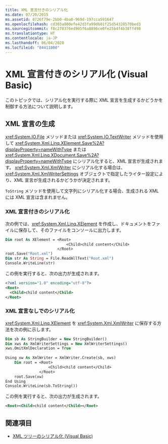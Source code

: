 ```yaml
---
title: XML 宣言付きのシリアル化
ms.date: 07/20/2015
ms.assetid: 8726f79e-2bb0-4ba0-969d-197cca591647
ms.openlocfilehash: cd303a800efe42d3fa99d601f25d54320570bed3
ms.sourcegitcommit: f8c270376ed905f6a8896ce0fe25b4f4b38ff498
ms.translationtype: HT
ms.contentlocale: ja-JP
ms.lasthandoff: 06/04/2020
ms.locfileid: "84411800"
---
```

# <a name="serializing-with-an-xml-declaration-visual-basic"></a>XML 宣言付きのシリアル化 (Visual Basic)
このトピックでは、シリアル化を実行する際に XML 宣言を生成するかどうかを制御する方法について説明します。  
  
## <a name="xml-declaration-generation"></a>XML 宣言の生成  
 <xref:System.IO.File> メソッドまたは <xref:System.IO.TextWriter> メソッドを使用して <xref:System.Xml.Linq.XElement.Save%2A?displayProperty=nameWithType> または <xref:System.Xml.Linq.XDocument.Save%2A?displayProperty=nameWithType> にシリアル化すると、XML 宣言が生成されます。 <xref:System.Xml.XmlWriter> にシリアル化する場合は、<xref:System.Xml.XmlWriterSettings> オブジェクトで指定したライター設定により、XML 宣言が生成されるかどうかが決定されます。  
  
 `ToString` メソッドを使用して文字列にシリアル化する場合、生成される XML には XML 宣言は含まれません。  
  
### <a name="serializing-with-an-xml-declaration"></a>XML 宣言付きのシリアル化  
 次の例では、<xref:System.Xml.Linq.XElement> を作成し、ドキュメントをファイルに保存して、そのファイルをコンソールに出力します。  
  
```vb  
Dim root As XElement = <Root>  
                           <Child>child content</Child>  
                       </Root>  
root.Save("Root.xml")  
Dim str As String = File.ReadAllText("Root.xml")  
Console.WriteLine(str)  
```  
  
 この例を実行すると、次の出力が生成されます。  
  
```xml  
<?xml version="1.0" encoding="utf-8"?>  
<Root>  
  <Child>child content</Child>  
</Root>  
```  
  
### <a name="serializing-without-an-xml-declaration"></a>XML 宣言なしでのシリアル化  
 <xref:System.Xml.Linq.XElement> を <xref:System.Xml.XmlWriter> に保存する方法を次の例に示します。  
  
```vb  
Dim sb As StringBuilder = New StringBuilder()  
Dim xws As XmlWriterSettings = New XmlWriterSettings()  
xws.OmitXmlDeclaration = True  
  
Using xw As XmlWriter = XmlWriter.Create(sb, xws)  
    Dim root = <Root>  
                   <Child>child content</Child>  
               </Root>  
    root.Save(xw)  
End Using  
Console.WriteLine(sb.ToString())  
```  
  
 この例を実行すると、次の出力が生成されます。  
  
```xml  
<Root><Child>child content</Child></Root>  
```  
  
## <a name="see-also"></a>関連項目

- [XML ツリーのシリアル化 (Visual Basic)](serializing-xml-trees.md)
